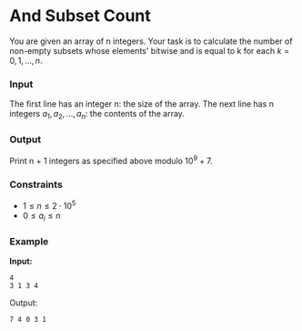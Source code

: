 # And Subset Count

You are given an array of n integers. Your task is to calculate the number of non-empty subsets whose elements' bitwise
and is equal to k for each $k = 0, 1,\dots, n$.

### Input

The first line has an integer n: the size of the array.
The next line has n integers $a_1, a_2,\dots, a_n$: the contents of the array.

### Output

Print n + 1 integers as specified above modulo $10^9 + 7$.

### Constraints

* $1 \le n \le 2 \cdot 10^5$
* $0 \le a_i \le n$

### Example

**Input:**

```
4
3 1 3 4
```

Output:

```
7 4 0 3 1
```


